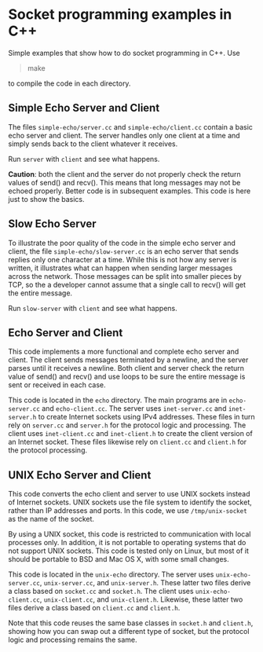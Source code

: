 # Socket programming examples in C++

Simple examples that show how to do socket programming in C++. Use

> make

to compile the code in each directory.

## Simple Echo Server and Client

The files `simple-echo/server.cc` and `simple-echo/client.cc` contain
a basic echo server and client. The server handles only one client at
a time and simply sends back to the client whatever it receives.

Run `server` with `client` and see what
happens.

**Caution**: both the client and the server do not properly check the
return values of send() and recv(). This means that long messages may
not be echoed properly. Better code is in subsequent examples. This code
is here just to show the basics.

## Slow Echo Server

To illustrate the poor quality of the code in the simple echo server
and client, the file `simple-echo/slow-server.cc` is an echo server
that sends replies only one character at a time. While this is not how
any server is written, it illustrates what can happen when sending
larger messages across the network. Those messages can be split into
smaller pieces by TCP, so the a developer cannot assume that a single
call to recv() will get the entire message.

Run `slow-server` with `client` and see what happens.

## Echo Server and Client

This code implements a more functional and complete echo server and
client. The client sends messages terminated by a newline, and the
server parses until it receives a newline. Both client and server
check the return value of send() and recv() and use loops to be sure
the entire message is sent or received in each case.

This code is located in the `echo` directory. The main programs are in
`echo-server.cc` and `echo-client.cc`. The server uses
`inet-server.cc` and `inet-server.h` to create Internet sockets using
IPv4 addresses. These files in turn rely on `server.cc` and `server.h`
for the protocol logic and processing. The client uses
`inet-client.cc` and `inet-client.h` to create the client version of
an Internet socket. These files likewise rely on `client.cc` and
`client.h` for the protocol processing.

## UNIX Echo Server and Client

This code converts the echo client and server to use UNIX sockets
instead of Internet sockets. UNIX sockets use the file system to identify
the socket, rather than IP addresses and ports. In this code, we use
`/tmp/unix-socket` as the name of the socket.

By using a UNIX socket, this code is restricted to communication with
local processes only. In addition, it is not portable to operating
systems that do not support UNIX sockets. This code is tested only on
Linux, but most of it should be portable to BSD and Mac OS X, with
some small changes.

This code is located in the `unix-echo` directory. The server uses
`unix-echo-server.cc`, `unix-server.cc`, and `unix-server.h`. These
latter two files derive a class based on `socket.cc` and
`socket.h`. The client uses `unix-echo-client.cc`, `unix-client.cc`,
and `unix-client.h`. Likewise, these latter two files derive a class
based on `client.cc` and `client.h`.

Note that this code reuses the same base classes in `socket.h` and `client.h`,
showing how you can swap out a different type of socket, but the protocol
logic and processing remains the same.
